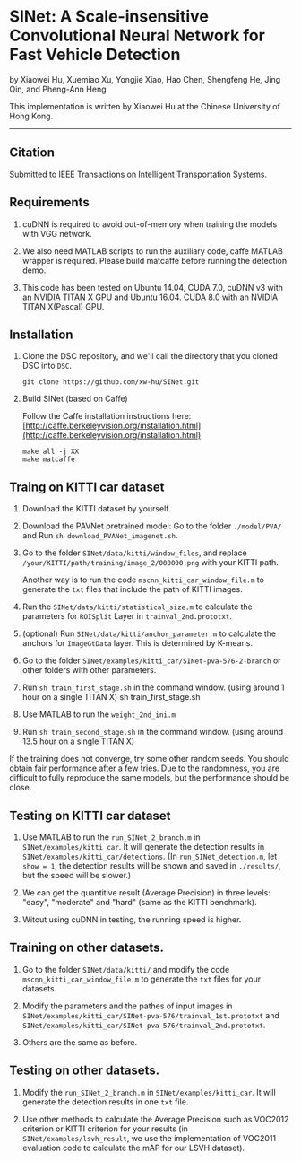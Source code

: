# SINet: A Scale-insensitive Convolutional Neural Network for Fast Vehicle Detection

by Xiaowei Hu, Xuemiao Xu, Yongjie Xiao, Hao Chen, Shengfeng He, Jing Qin, and Pheng-Ann Heng

This implementation is written by Xiaowei Hu at the Chinese University of Hong Kong.

***

## Citation
Submitted to IEEE Transactions on Intelligent Transportation Systems.


## Requirements

1. cuDNN is required to avoid out-of-memory when training the models with VGG network.

2. We also need MATLAB scripts to run the auxiliary code, caffe MATLAB wrapper is required. Please build matcaffe before running the detection demo. 

3. This code has been tested on Ubuntu 14.04, CUDA 7.0, cuDNN v3 with an NVIDIA TITAN X GPU and Ubuntu 16.04. CUDA 8.0 with an NVIDIA TITAN X(Pascal) GPU. 
  

## Installation
1. Clone the DSC repository, and we'll call the directory that you cloned DSC into `DSC`.

    ```shell
    git clone https://github.com/xw-hu/SINet.git
    ```

2. Build SINet (based on Caffe)
    
   Follow the Caffe installation instructions here: [http://caffe.berkeleyvision.org/installation.html](http://caffe.berkeleyvision.org/installation.html)   
   
   ```shell
   make all -j XX
   make matcaffe
   ```
   
 ## Traing on KITTI car dataset

1. Download the KITTI dataset by yourself.

2. Download the PAVNet pretrained model:  Go to the folder `./model/PVA/` and Run `sh download_PVANet_imagenet.sh`.

3. Go to the folder `SINet/data/kitti/window_files`, and replace `/your/KITTI/path/training/image_2/000000.png` with your KITTI path.
  
   Another way is to run the code `mscnn_kitti_car_window_file.m` to generate the `txt` files that include the path of KITTI images.

4. Run the `SINet/data/kitti/statistical_size.m` to calculate the parameters for `ROISplit` Layer in `trainval_2nd.prototxt`. 

5. (optional) Run `SINet/data/kitti/anchor_parameter.m` to calculate the anchors for `ImageGtData` layer. This is determined by K-means.

6. Go to the folder `SINet/examples/kitti_car/SINet-pva-576-2-branch` or other folders with other parameters.
7. Run `sh train_first_stage.sh` in the command window. (using around 1 hour on a single TITAN X)
   sh train_first_stage.sh
8. Use MATLAB to run the `weight_2nd_ini.m`
9. Run `sh train_second_stage.sh` in the command window. (using around 13.5 hour on a single TITAN X)

If the training does not converge, try some other random seeds. You should obtain fair performance after a few tries. Due to the randomness, you are difficult to fully reproduce the same models, but the performance should be close.


## Testing on KITTI car dataset

1. Use MATLAB to run the `run_SINet_2_branch.m` in `SINet/examples/kitti_car`. It will generate the detection results in `SINet/examples/kitti_car/detections`. (In `run_SINet_detection.m`, let `show = 1`, the detection results will be shown and saved in `./results/`, but the speed will be slower.)

2. We can get the quantitive result (Average Precision) in three levels: "easy", "moderate" and "hard" (same as the KITTI benchmark).

3. Witout using cuDNN in testing, the running speed is higher.

## Training on other datasets.

1. Go to the folder `SINet/data/kitti/` and modify the code `mscnn_kitti_car_window_file.m` to generate the `txt` files for your datasets.

2. Modify the parameters and the pathes of input images in `SINet/examples/kitti_car/SINet-pva-576/trainval_1st.prototxt` and  `SINet/examples/kitti_car/SINet-pva-576/trainval_2nd.prototxt`.

3. Others are the same as before.

## Testing on other datasets.

1. Modify the `run_SINet_2_branch.m` in `SINet/examples/kitti_car`. It will generate the detection results in one `txt` file. 

2. Use other methods to calculate the Average Precision such as VOC2012 criterion or KITTI criterion for your results (in `SINet/examples/lsvh_result`, we use the implementation of VOC2011 evaluation code to calculate the mAP for our LSVH dataset).

